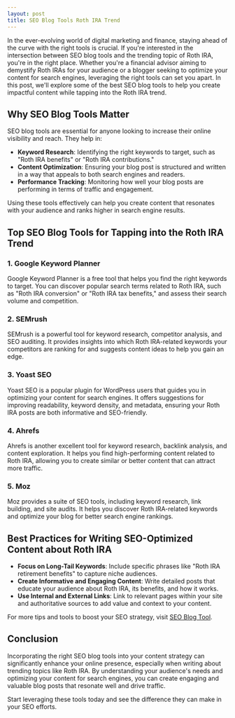 ```yaml
---
layout: post
title: SEO Blog Tools Roth IRA Trend
---
```



In the ever-evolving world of digital marketing and finance, staying ahead of the curve with the right tools is crucial. If you're interested in the intersection between SEO blog tools and the trending topic of Roth IRA, you're in the right place. Whether you're a financial advisor aiming to demystify Roth IRAs for your audience or a blogger seeking to optimize your content for search engines, leveraging the right tools can set you apart. In this post, we'll explore some of the best SEO blog tools to help you create impactful content while tapping into the Roth IRA trend.

## Why SEO Blog Tools Matter

SEO blog tools are essential for anyone looking to increase their online visibility and reach. They help in:

- **Keyword Research**: Identifying the right keywords to target, such as "Roth IRA benefits" or "Roth IRA contributions."
- **Content Optimization**: Ensuring your blog post is structured and written in a way that appeals to both search engines and readers.
- **Performance Tracking**: Monitoring how well your blog posts are performing in terms of traffic and engagement.

Using these tools effectively can help you create content that resonates with your audience and ranks higher in search engine results.

## Top SEO Blog Tools for Tapping into the Roth IRA Trend

### 1. Google Keyword Planner

Google Keyword Planner is a free tool that helps you find the right keywords to target. You can discover popular search terms related to Roth IRA, such as "Roth IRA conversion" or "Roth IRA tax benefits," and assess their search volume and competition.

### 2. SEMrush

SEMrush is a powerful tool for keyword research, competitor analysis, and SEO auditing. It provides insights into which Roth IRA-related keywords your competitors are ranking for and suggests content ideas to help you gain an edge.

### 3. Yoast SEO

Yoast SEO is a popular plugin for WordPress users that guides you in optimizing your content for search engines. It offers suggestions for improving readability, keyword density, and metadata, ensuring your Roth IRA posts are both informative and SEO-friendly.

### 4. Ahrefs

Ahrefs is another excellent tool for keyword research, backlink analysis, and content exploration. It helps you find high-performing content related to Roth IRA, allowing you to create similar or better content that can attract more traffic.

### 5. Moz

Moz provides a suite of SEO tools, including keyword research, link building, and site audits. It helps you discover Roth IRA-related keywords and optimize your blog for better search engine rankings.

## Best Practices for Writing SEO-Optimized Content about Roth IRA

- **Focus on Long-Tail Keywords**: Include specific phrases like "Roth IRA retirement benefits" to capture niche audiences.
- **Create Informative and Engaging Content**: Write detailed posts that educate your audience about Roth IRA, its benefits, and how it works.
- **Use Internal and External Links**: Link to relevant pages within your site and authoritative sources to add value and context to your content.

For more tips and tools to boost your SEO strategy, visit [SEO Blog Tool](https://seoblogtool.com/).

## Conclusion

Incorporating the right SEO blog tools into your content strategy can significantly enhance your online presence, especially when writing about trending topics like Roth IRA. By understanding your audience's needs and optimizing your content for search engines, you can create engaging and valuable blog posts that resonate well and drive traffic.

Start leveraging these tools today and see the difference they can make in your SEO efforts.